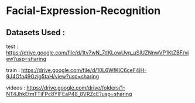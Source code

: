 # Facial-Expression-Recognition

## Datasets Used :

test : https://drive.google.com/file/d/1tv7wN_7dKLowUyq_uSIUZNnwVP1KtZBF/view?usp=sharing

train : https://drive.google.com/file/d/10L6WfKlC6ceF4jH-9J4Gfa49Gzjg5taH/view?usp=sharing

videos : https://drive.google.com/drive/folders/1-NT4JhkEtmTTiFPc8YIFEaP48_8VRZcE?usp=sharing
